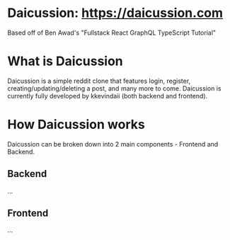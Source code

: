 # Daicussion: https://daicussion.com

Based off of Ben Awad's "Fullstack React GraphQL TypeScript Tutorial"

# What is Daicussion

Daicussion is a simple reddit clone that features login, register, creating/updating/deleting a post, and many more to come. Daicussion is currently fully developed by kkevindaii (both backend and frontend).

# How Daicussion works

Daicussion can be broken down into 2 main components - Frontend and Backend.

## Backend

...

## Frontend

...
